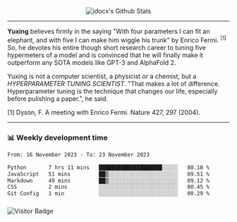 <div align="center">
    <img align="center" src="https://github-readme-stats.vercel.app/api?username=idocx&show_icons=true&count_private=true&hide_border=true" alt="idocx's Github Stats"></img>
</div>

---

**Yuxing** believes firmly in the saying "With four parameters I can fit an elephant, and with five I can make him wiggle his trunk" by Enrico Fermi. <sup>[1]</sup> So, he devotes his entire though short research career to tuning five hypermeters of a model and is convinced that he will finally make it outperform any SOTA models like GPT-3 and AlphaFold 2.

Yuxing is not a computer scientist, a physicist or a chemist, but a *HYPERPARAMETER TUNING SCIENTIST*. "That makes a lot of difference. Hyperparameter tuning is the technique that changes our life, especially before pulishing a paper.", he said.

[1] Dyson, F. A meeting with Enrico Fermi. Nature 427, 297 (2004).


---

### 📊 Weekly development time
<!--START_SECTION:waka-->

```txt
From: 16 November 2023 - To: 23 November 2023

Python       7 hrs 11 mins   ████████████████████░░░░░   80.10 %
JavaScript   51 mins         ██▒░░░░░░░░░░░░░░░░░░░░░░   09.51 %
Markdown     49 mins         ██▒░░░░░░░░░░░░░░░░░░░░░░   09.12 %
CSS          2 mins          ░░░░░░░░░░░░░░░░░░░░░░░░░   00.45 %
Git Config   1 min           ░░░░░░░░░░░░░░░░░░░░░░░░░   00.29 %
```

<!--END_SECTION:waka-->

### 

![Visitor Badge](https://visitor-badge.laobi.icu/badge?page_id=idocx.idocx)